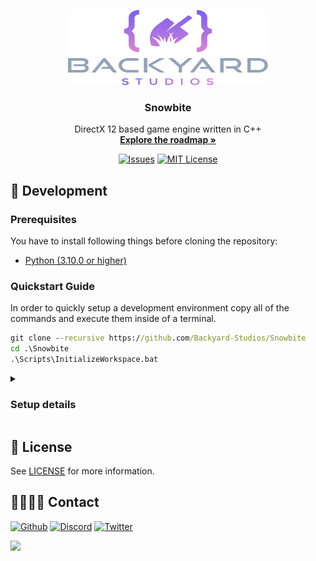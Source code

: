 <a name="readme-top"></a>

<div align="center">
  <a href="https://github.com/Backyard-Studios/Snowbite">
    <img src="https://raw.githubusercontent.com/Backyard-Studios/Branding/24006b7753330c3193ae399bb792a810304aea37/Logo/Logo.svg" alt="Logo" width="320" height="120">
  </a>
  <h3 align="center">Snowbite</h3>
  <p align="center">
    DirectX 12 based game engine written in C++
    <br/>
    <a href=""><strong>Explore the roadmap »</strong></a>
    <br/>
  </p>
</div>

<div align="center">

[![Issues][issues-shield]][issues-url]
[![MIT License][license-shield]][license-url]

</div>

## 🚀 Development

### Prerequisites

You have to install following things before cloning the repository:

- [Python (3.10.0 or higher)](https://www.python.org/downloads/)

### Quickstart Guide

In order to quickly setup a development environment copy all of the commands and execute them inside of a terminal.

```cmd
git clone --recursive https://github.com/Backyard-Studios/Snowbite
cd .\Snowbite
.\Scripts\InitializeWorkspace.bat
```

<details>
 <summary><h3>Setup details</h3></summary>

In order to setup a working development environment you first have to clone the library with all its submodules.

```cmd
git clone --recursive https://github.com/Backyard-Studios/Snowbite
```

After that execute the `InitializeWorkspace.bat` file inside of the `Scripts` folder.

```cmd
# Note: Execute the command inside of the root directory of the repository
.\Scripts\InitializeWorkspace.bat
```

</details>

## 📜 License

See [LICENSE](./LICENSE) for more information.

## 🫱🏽‍🫲🏽 Contact

[![Github][github]][github-url]
[![Discord][discord]][discord-url]
[![Twitter][twitter]][twitter-url]

<div>
    <a href="https://www.buymeacoffee.com/Drischdaan">
      <img src="https://img.buymeacoffee.com/button-api/?text=Buy me a pizza&emoji=🍕&slug=Drischdaan&button_colour=BD5FFF&font_colour=ffffff&font_family=Lato&outline_colour=000000&coffee_colour=FFDD00" />
    </a>
</div>

<!-- Variables -->

[issues-shield]: https://img.shields.io/github/issues/Backyard-Studios/Snowbite.svg?style=for-the-badge
[issues-url]: https://github.com/Backyard-Studios/Snowbite/issues
[license-shield]: https://img.shields.io/github/license/Backyard-Studios/Snowbite.svg?style=for-the-badge
[license-url]: https://github.com/Backyard-Studios/Snowbite/blob/master/LICENSE.txt

<!-- Socials -->

[github]: https://skillicons.dev/icons?i=github
[github-url]: https://github.com/Drischdaan
[discord]: https://skillicons.dev/icons?i=discord
[discord-url]: https://discord.com/users/244115221776433152
[twitter]: https://skillicons.dev/icons?i=twitter
[twitter-url]: https://twitter.com/Drischdaan
